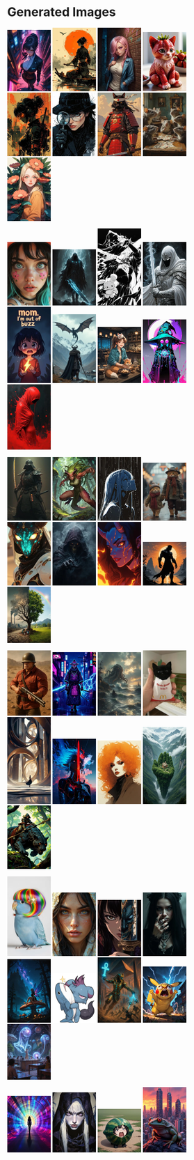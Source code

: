 # Generated Images



<img src="2025_09_09_01_thumb.webp" width="100"/> <img src="2025_09_09_02_thumb.webp" width="100"/> <img src="2025_09_09_03_thumb.webp" width="100"/> <img src="2025_09_09_04_thumb.webp" width="100"/> <img src="2025_09_09_05_thumb.webp" width="100"/> <img src="2025_09_09_06_thumb.webp" width="100"/> <img src="2025_09_09_07_thumb.webp" width="100"/> <img src="2025_09_09_08_thumb.webp" width="100"/> <img src="2025_09_09_09_thumb.webp" width="100"/>

<img src="2025_09_09_10_thumb.webp" width="100"/> <img src="2025_09_09_11_thumb.webp" width="100"/> <img src="2025_09_09_12_thumb.webp" width="100"/> <img src="2025_09_09_13_thumb.webp" width="100"/> <img src="2025_09_09_14_thumb.webp" width="100"/> <img src="2025_09_09_15_thumb.webp" width="100"/> <img src="2025_09_09_16_thumb.webp" width="100"/> <img src="2025_09_09_17_thumb.webp" width="100"/> <img src="2025_09_09_18_thumb.webp" width="100"/>

<img src="2025_09_09_19_thumb.webp" width="100"/> <img src="2025_09_09_20_thumb.webp" width="100"/> <img src="2025_09_09_21_thumb.webp" width="100"/> <img src="2025_09_09_22_thumb.webp" width="100"/> <img src="2025_09_09_23_thumb.webp" width="100"/> <img src="2025_09_09_24_thumb.webp" width="100"/> <img src="2025_09_09_25_thumb.webp" width="100"/> <img src="2025_09_09_26_thumb.webp" width="100"/> <img src="2025_09_09_27_thumb.webp" width="100"/>

<img src="2025_09_09_28_thumb.webp" width="100"/> <img src="2025_09_09_29_thumb.webp" width="100"/> <img src="2025_09_09_30_thumb.webp" width="100"/> <img src="2025_09_09_31_thumb.webp" width="100"/> <img src="2025_09_09_32_thumb.webp" width="100"/> <img src="2025_09_09_33_thumb.webp" width="100"/> <img src="2025_09_09_34_thumb.webp" width="100"/> <img src="2025_09_09_35_thumb.webp" width="100"/> <img src="2025_09_09_36_thumb.webp" width="100"/>

<img src="2025_09_09_37_thumb.webp" width="100"/> <img src="2025_09_09_38_thumb.webp" width="100"/> <img src="2025_09_09_39_thumb.webp" width="100"/> <img src="2025_09_09_40_thumb.webp" width="100"/> <img src="2025_09_09_41_thumb.webp" width="100"/> <img src="2025_09_09_42_thumb.webp" width="100"/> <img src="2025_09_09_43_thumb.webp" width="100"/> <img src="2025_09_09_44_thumb.webp" width="100"/> <img src="2025_09_09_45_thumb.webp" width="100"/>

<img src="2025_09_09_46_thumb.webp" width="100"/> <img src="2025_09_09_47_thumb.webp" width="100"/> <img src="2025_09_09_48_thumb.webp" width="100"/> <img src="2025_09_09_49_thumb.webp" width="100"/>